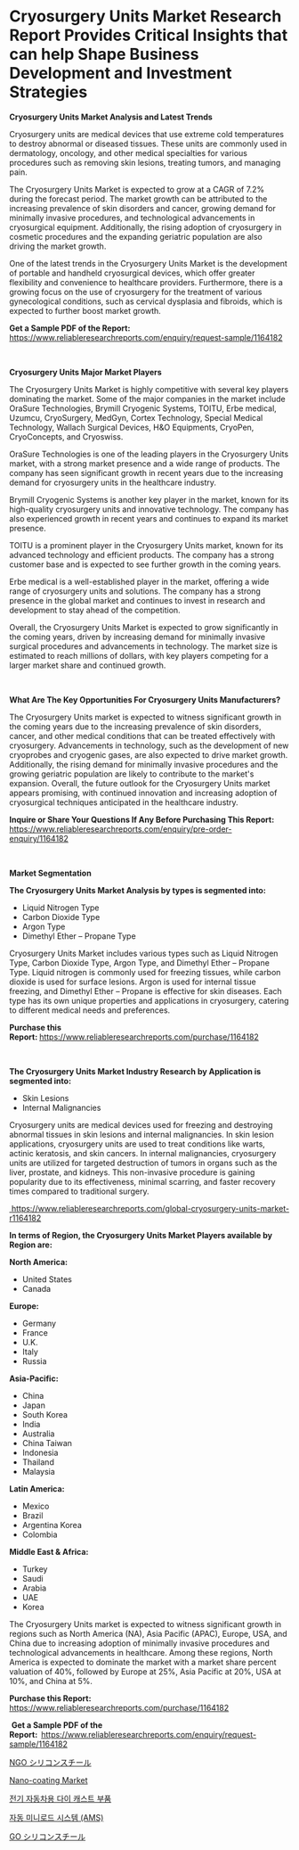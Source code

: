 <p><h1>Cryosurgery Units Market Research Report Provides Critical Insights that can help Shape Business Development and Investment Strategies</h1></p><p><strong>Cryosurgery Units Market Analysis and Latest Trends</strong></p>
<p><p>Cryosurgery units are medical devices that use extreme cold temperatures to destroy abnormal or diseased tissues. These units are commonly used in dermatology, oncology, and other medical specialties for various procedures such as removing skin lesions, treating tumors, and managing pain.</p><p>The Cryosurgery Units Market is expected to grow at a CAGR of 7.2% during the forecast period. The market growth can be attributed to the increasing prevalence of skin disorders and cancer, growing demand for minimally invasive procedures, and technological advancements in cryosurgical equipment. Additionally, the rising adoption of cryosurgery in cosmetic procedures and the expanding geriatric population are also driving the market growth.</p><p>One of the latest trends in the Cryosurgery Units Market is the development of portable and handheld cryosurgical devices, which offer greater flexibility and convenience to healthcare providers. Furthermore, there is a growing focus on the use of cryosurgery for the treatment of various gynecological conditions, such as cervical dysplasia and fibroids, which is expected to further boost market growth.</p></p>
<p><strong>Get a Sample PDF of the Report:&nbsp;</strong> <a href="https://www.reliableresearchreports.com/enquiry/request-sample/1164182">https://www.reliableresearchreports.com/enquiry/request-sample/1164182</a></p>
<p>&nbsp;</p>
<p><strong>Cryosurgery Units Major Market Players</strong></p>
<p><p>The Cryosurgery Units Market is highly competitive with several key players dominating the market. Some of the major companies in the market include OraSure Technologies, Brymill Cryogenic Systems, TOITU, Erbe medical, Uzumcu, CryoSurgery, MedGyn, Cortex Technology, Special Medical Technology, Wallach Surgical Devices, H&O Equipments, CryoPen, CryoConcepts, and Cryoswiss.</p><p>OraSure Technologies is one of the leading players in the Cryosurgery Units market, with a strong market presence and a wide range of products. The company has seen significant growth in recent years due to the increasing demand for cryosurgery units in the healthcare industry.</p><p>Brymill Cryogenic Systems is another key player in the market, known for its high-quality cryosurgery units and innovative technology. The company has also experienced growth in recent years and continues to expand its market presence.</p><p>TOITU is a prominent player in the Cryosurgery Units market, known for its advanced technology and efficient products. The company has a strong customer base and is expected to see further growth in the coming years.</p><p>Erbe medical is a well-established player in the market, offering a wide range of cryosurgery units and solutions. The company has a strong presence in the global market and continues to invest in research and development to stay ahead of the competition.</p><p>Overall, the Cryosurgery Units Market is expected to grow significantly in the coming years, driven by increasing demand for minimally invasive surgical procedures and advancements in technology. The market size is estimated to reach millions of dollars, with key players competing for a larger market share and continued growth.</p></p>
<p>&nbsp;</p>
<p><strong>What Are The Key Opportunities For Cryosurgery Units Manufacturers?</strong></p>
<p><p>The Cryosurgery Units market is expected to witness significant growth in the coming years due to the increasing prevalence of skin disorders, cancer, and other medical conditions that can be treated effectively with cryosurgery. Advancements in technology, such as the development of new cryoprobes and cryogenic gases, are also expected to drive market growth. Additionally, the rising demand for minimally invasive procedures and the growing geriatric population are likely to contribute to the market's expansion. Overall, the future outlook for the Cryosurgery Units market appears promising, with continued innovation and increasing adoption of cryosurgical techniques anticipated in the healthcare industry.</p></p>
<p><strong>Inquire or Share Your Questions If Any Before Purchasing This Report:</strong> <a href="https://www.reliableresearchreports.com/enquiry/pre-order-enquiry/1164182">https://www.reliableresearchreports.com/enquiry/pre-order-enquiry/1164182</a></p>
<p>&nbsp;</p>
<p><strong>Market Segmentation</strong></p>
<p><strong>The Cryosurgery Units Market Analysis by types is segmented into:</strong></p>
<p><ul><li>Liquid Nitrogen Type</li><li>Carbon Dioxide Type</li><li>Argon Type</li><li>Dimethyl Ether – Propane Type</li></ul></p>
<p><p>Cryosurgery Units Market includes various types such as Liquid Nitrogen Type, Carbon Dioxide Type, Argon Type, and Dimethyl Ether – Propane Type. Liquid nitrogen is commonly used for freezing tissues, while carbon dioxide is used for surface lesions. Argon is used for internal tissue freezing, and Dimethyl Ether – Propane is effective for skin diseases. Each type has its own unique properties and applications in cryosurgery, catering to different medical needs and preferences.</p></p>
<p><strong>Purchase this Report:&nbsp;</strong><a href="https://www.reliableresearchreports.com/purchase/1164182">https://www.reliableresearchreports.com/purchase/1164182</a></p>
<p>&nbsp;</p>
<p><strong>The Cryosurgery Units Market Industry Research by Application is segmented into:</strong></p>
<p><ul><li>Skin Lesions</li><li>Internal Malignancies</li></ul></p>
<p><p>Cryosurgery units are medical devices used for freezing and destroying abnormal tissues in skin lesions and internal malignancies. In skin lesion applications, cryosurgery units are used to treat conditions like warts, actinic keratosis, and skin cancers. In internal malignancies, cryosurgery units are utilized for targeted destruction of tumors in organs such as the liver, prostate, and kidneys. This non-invasive procedure is gaining popularity due to its effectiveness, minimal scarring, and faster recovery times compared to traditional surgery.</p></p>
<p><a href="https://www.reliableresearchreports.com/global-cryosurgery-units-market-r1164182">&nbsp;https://www.reliableresearchreports.com/global-cryosurgery-units-market-r1164182</a></p>
<p><strong>In terms of Region, the Cryosurgery Units Market Players available by Region are:</strong></p>
<p>
    <p> <strong> North America: </strong>
        <ul>
            <li>United States</li>
            <li>Canada</li>
        </ul>
        </p> 
    <p> <strong> Europe: </strong>
        <ul>
            <li>Germany</li>
            <li>France</li>
            <li>U.K.</li>
            <li>Italy</li>
            <li>Russia</li>
        </ul>
        </p> 
    <p> <strong> Asia-Pacific: </strong>
        <ul>
            <li>China</li>
            <li>Japan</li>
            <li>South Korea</li>
            <li>India</li>
            <li>Australia</li>
            <li>China Taiwan</li>
            <li>Indonesia</li>
            <li>Thailand</li>
            <li>Malaysia</li>
        </ul>
        </p> 
    <p> <strong> Latin America: </strong>
        <ul>
            <li>Mexico</li>
            <li>Brazil</li>
            <li>Argentina Korea</li>
            <li>Colombia</li>
        </ul>
        </p> 
    <p> <strong> Middle East & Africa: </strong>
        <ul>
            <li>Turkey</li>
            <li>Saudi</li>
            <li>Arabia</li>
            <li>UAE</li>
            <li>Korea</li>
        </ul>
    </p>
    </p>
<p><p>The Cryosurgery Units market is expected to witness significant growth in regions such as North America (NA), Asia Pacific (APAC), Europe, USA, and China due to increasing adoption of minimally invasive procedures and technological advancements in healthcare. Among these regions, North America is expected to dominate the market with a market share percent valuation of 40%, followed by Europe at 25%, Asia Pacific at 20%, USA at 10%, and China at 5%.</p></p>
<p><strong>Purchase this Report: </strong><a href="https://www.reliableresearchreports.com/purchase/1164182">https://www.reliableresearchreports.com/purchase/1164182</a></p>
<p>&nbsp;<strong>Get a Sample PDF of the Report:&nbsp;&nbsp;</strong><a href="https://www.reliableresearchreports.com/enquiry/request-sample/1164182">https://www.reliableresearchreports.com/enquiry/request-sample/1164182</a></p>
<p><strong></strong></p>
<p><p><a href="https://github.com/dathomson6534/Market-Research-Report-List-1/blob/main/360061498133.md">NGO シリコンスチール</a></p><p><a href="https://github.com/cameroneffertz/Market-Research-Report-List-1/blob/main/nano-coating-market.md">Nano-coating Market</a></p><p><a href="https://github.com/hxzi07639916/Market-Research-Report-List-2/blob/main/959463689608.md">전기 자동차용 다이 캐스트 부품</a></p><p><a href="https://github.com/Hubertstyenger6685/Market-Research-Report-List-1/blob/main/943520089609.md">자동 미니로드 시스템 (AMS)</a></p><p><a href="https://github.com/AriMuller2009/Market-Research-Report-List-1/blob/main/289040698132.md">GO シリコンスチール</a></p></p>